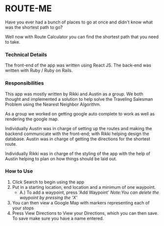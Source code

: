 # ROUTE-ME

Have you ever had a bunch of places to go at once and didn't know what was the shortest path to go?

Well now with Route Calculator you can find the shortest path that you need to take.

### Technical Details

The front-end of the app was written using React JS. The back-end was written with Ruby / Ruby on Rails.

### Responsibilities

This app was mostly written by Rikki and Austin as a group. We both thought and implemented a solution to help solve the Traveling Salesman Problem using the Nearest Neighbor Algorithm.

As a group we worked on getting google auto complete to work as well as rendering the google map.

Individually Austin was in charge of setting up the routes and making the backend communicate with the front-end; with  Rikki helping design the database. Austin was in charge of getting the directions for the shortest route.

Individually Rikki was in charge of the styling of the app with the help of Austin helping to plan on how things should be laid out.

### How to Use

1. Click Search to begin using the app
2. Put in a starting location, end location and a minimum of one waypoint.
    - A.) To add a waypoint, press 'Add Waypoint'
    *Note:You can delete the waypoint by pressing the 'X'*
3. You can then view a Google Map with markers representing each of your stops
4. Press View Directions to View your Directions, which you can then save. To save make sure you have a name entered.
